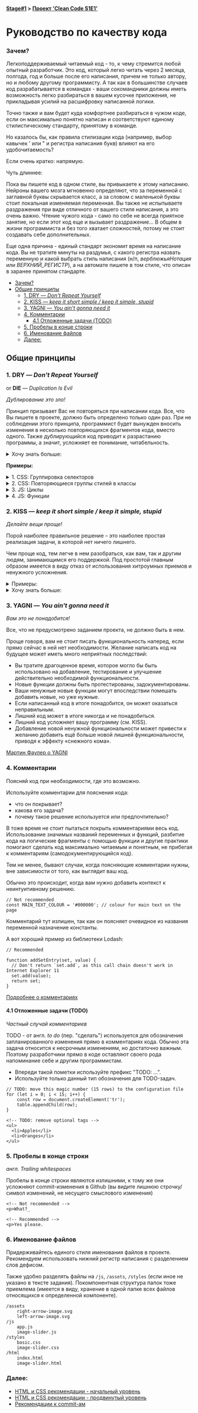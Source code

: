 #### [Stage#1](../../) > [Проект 'Clean Code S1E1'](../) 
# Руководство по качеству кода

### Зачем?

Легкоподдерживаемый читаемый код - то, к чему стремится любой опытный разработчик. Это код, который легко читать через 2 месяца, полгода, год и больше после его написания, причем не только автору, но и любому другому программисту. А так как в большинстве случаев код разрабатывается в командах - ваши сокомандники должны иметь возможность легко разбираться в вашем кусочке приложения, не прикладывая усилий на расшифровку написанной логики.

Точно также и вам будет куда комфортнее разбираться в чужом коде, если он максимально понятно написан и соответствуют единому стилистическому стандарту, принятому в команде.

Но казалось бы, как правила стилизации кода (например, выбор кавычек ' или " и регистра написания букв) влияют на его удобочитаемость?

Если очень кратко: напрямую.

Чуть длиннее:

Пока вы пишете код в одном стиле, вы привыкаете к этому написанию. Нейроны вашего мозга мгновенно определяют, что за переменной с заглавной буквы скрывается класс, а за словом с маленькой буквы стоит локальная изменяемая переменная. Вы также не испытываете раздражения при виде отличного от вашего стиля написания, а это очень важно. Чтение чужого кода - само по себе не всегда приятное занятие, но если этот код еще и вызывает раздражение... В общем в жизни программиста и без того хватает сложностей, потому не стоит создавать себе дополнительных.

Еще одна причина - единый стандарт экономит время на написание кода. Вы не тратите минуты на раздумья, с какого регистра назвать переменную и какой выбрать стиль написания (н/п, _верблюжьяНотация_ или _ВЕРХНИЙ\_РЕГИСТР_), а на автомате пишете в том стиле, что описан в заранее принятом стандарте.

- [Зачем?](#Зачем)
- [Общие принципы](#Общие-принципы)
  * [1. DRY — *Don't Repeat Yourself*](#_1-dry-don39t-repeat-yourself)
  * [2. KISS — _keep it short simple / keep it simple, stupid_](#_2-kiss-keep-it-short-simple-keep-it-simple-stupid)
  * [3. YAGNI — _You ain't gonna need it_](#_3-yagni-you-ain39t-gonna-need-it)
  * [4. Комментарии](#_4-Комментарии)
    + [4.1 Отложенные задачи (TODO)](#_41-Отложенные-задачи-todo)
  * [5. Пробелы в конце строки](#_5-Пробелы-в-конце-строки)
  * [6. Именование файлов](#_6-Именование-файлов)
  * [Далее:](#Далее)

## Общие принципы

### 1. DRY — *Don't Repeat Yourself*
or **DIE** — _Duplication Is Evil_


_Дублирование это зло!_

Принцип призывает Вас не повторяться при написании кода. Все, что Вы пишете в проекте, должно быть определено только один раз.
При не соблюдении этого принципа, программист будет вынужден вносить изменения в несколько повторяющихся фрагментов кода, вместо одного. Также дублирующийся код приводит к разрастанию программы, а значит, усложняет ее понимание, читабельность.

<details>
    <summary>
    Хочу знать больше:
    </summary>

**История:**
Принцип был впервые упомянут в книге  ["Программист-прагматик" Эндрю Ханта](https://ideafix.name/wp-content/uploads/stuff/book51.pdf) (1999). Однако ещё до выхода книги в свет он был широкоизвестен и повсеместно применялся. В то же время "Программист-прагматик точно определил принцип и дал ему имя.

В книге DRY описывается как:

> "Каждый фрагмент знания должен иметь единственное, однозначное,
> надежное представление в системе",

где под "фрагментом знаний" можно понимать как функциональный логически завершенный кусок кода вашего приложения или алгоритм.

</details>

**Примеры:**

<details>
	<summary> 
		1. CSS: Группировка селекторов
	</summary>

```
h1 {
  color: #ff0000;
  font-family: Arial;
}
h2 {
  color: #ff0000;
  font-family: Arial;
}
h3 {
  color: #ff0000;
  font-family: Arial;
}
h4 {
  color: #ff0000;
  font-family: Arial;
}
```

С использованием группировки селекторов CSS этот же код может быть написан так:

```
h1, h2, h3, h4 {
  color: #ff0000;
  font-family: Arial;
}
```

</details>

<details>
	<summary> 
		2. CSS: Повторяющиеся группы стилей в классы
	</summary>

Если один набор CSS-свойств задает стиль нескольких элементов на странице, то такую обычно объединяют в один CSS-класс:

```
p {
    margin-botton: 10px;
    text-indent: 10px;
}

/* Re-used styles */
.quotation {
    font-family: "Helvetica";
    font-style: italic;
    text-indent: 20px;
}

.bold-text {
    font-weight: bold;
}
```

```
<section>
	<h2 class="bold-text">Жалобная книга</h2>
	<p>
	Лежит она, эта книга, в специально построенной для нее конторке на станции железной дороги. Ключ от конторки «хранится у станционного жандарма», на деле же никакого ключа не нужно, так как конторка всегда отперта. Раскрывайте книгу и читайте:
	</p>
	<p class="quotation">«Милостивый государь! Проба пера!?»<p>
	<p>Под этим нарисована рожица с длинным носом и рожками. Под рожицей написано:</p>	
	<p class="quotation">«Ты картина, я портрет, ты скотина, а я нет. Я — морда твоя».</p>
	<p>«Подъезжая к сией станцыи и глядя на природу в окно, у меня слетела шляпа. И. Ярмонкин».</p>
</section>

```

</details>

<details>
	<summary> 
		3. JS: Циклы
	</summary>

```
// non DRY code
console.log('corn');
console.log('pita');
console.log('potato');
console.log('tortilla');
```

```
// DRY code
const chips = ['corn', 'pita', 'potato', 'tortilla'];

for ( let i = 0; i < chips.length; i++) {
    console.log(chips[i]);
}
```
</details>

<details>
	<summary> 
		4. JS: Функции
	</summary>

Дублирующуюся логику удобно выносить в функции.

```
const today = new Date();
const weekday = today.toLocaleDateString('en-US', {weekday: 'long'});

// non DRY code
if (weekday === 'Sunday' || weekday === 'Saturday' ) {
    console.log(`Today is ${today} so my day plan includes: sleep, eat, rest`);
} else {
    console.log(`Today is ${today} so my day plan includes: work, work, work`);
}

// DRY code
const today = new Date();
const weekday = today.toLocaleDateString('en-US', {weekday: 'long'});

if (weekday === 'Sunday' || weekday === 'Saturday' ) {
    logDayPlan(today, 'sleep, eat, rest');
} else {
    logDayPlan(today, 'work, work, work');
}

function logDayPlan(weekday, tasks) {
    console.log(`Today is ${weekday} so my day plan includes: ${tasks}`);
}
	
```
</details>

### 2. KISS — _keep it short simple / keep it simple, stupid_

_Делайте вещи проще!_

Порой наиболее правильное решение – это наиболее простая реализация задачи, в которой нет ничего лишнего.

Чем проще код, тем легче в нем разобраться, как вам, так и другим людям, занимающимся его поддержкой. Под простотой главным образом имеется в виду отказ от использования хитроумных приемов и ненужного усложнения.


<details>
    <summary>Примеры:</summary>

В качестве примера нарушения этого принципа можно назвать написание отдельной функции только лишь для осуществления операции сложения или использование побитового оператора (right shift >> 1) для деления целых чисел на 2.

`(4 >> 1) === (4 / 2)` 

Последнее, может оказаться более эффективным для некоторых программных компиляторов, чем обычное деление / 2, но при этом очень сильно снижается понятность кода.

> Важное примечание: Для JS движков эффективность операции сдвига нивелируется дорогостоящим приведением к целочисленному - [тут подробнее](https://thefullsnack.com/en/bitwise-javascript-fast.html).

Применяя такой подход, вы осуществляете clever coding («заумный» кодинг) и over-optimization (чрезмерную оптимизацию).
И то, и другое в долгосрочной перспективе будет делать ваш код все менее и менее понятным как другим разработчикам, так и вам самим, ведь возможно вам придётся разбираться с этим кодом снова через месяц, два, год.

</details>

<details>
    <summary>Хочу знать больше:</summary>

**История:** 

Принцип проектирования, принятый в военно-морских силах США в 1960. Принцип KISS утверждает, что большинство систем работают лучше всего, если они остаются простыми, а не усложняются. Поэтому в области проектирования простота должна быть одной из ключевых целей, и следует избегать ненужной сложности. Фраза ассоциировалась с авиаконструктором Кларенсом Джонсоном (1910—1990). В 1970-х гг. широко использовался термин «KISS-принцип» (англ. KISS principle). Вариации на фразу включают «англ. Keep it Simple, Silly», «keep it short and simple», «keep it simple and straightforward» и «keep it small and simple».

[Еще больше на Википедии](https://ru.wikipedia.org/wiki/KISS_(%D0%BF%D1%80%D0%B8%D0%BD%D1%86%D0%B8%D0%BF))

</details>

### 3. YAGNI — _You ain't gonna need it_

_Вам это не понадобится!_

Все, что не предусмотрено заданием проекта, не должно быть в нем.

Проще говоря, вам не стоит писать функциональность наперед, если прямо сейчас в ней нет необходимости. Желание написать код на будущее может иметь много неприятных последствий: 

- Вы тратите драгоценное время, которое могло бы быть использовано на добавление, тестирование и улучшение действительно необходимой функциональности.
- Новые функции должны быть протестированы, задокументированы.
- Ваши ненужные новые функции могут впоследствии помешать добавить новые, но уже нужные.
- Если написанный код в итоге понадобится, он может оказаться неправильным. 
- Лишний код может в итоге никогда и не понадобиться.
- Лишний код усложняет вашу программу (см. KISS).
- Добавление новой ненужной функциональности может привести к желанию добавить ещё больше новой лишней функциональности, приводя к эффекту «снежного кома».

[Мартин Фаулер о YAGNI](https://martinfowler.com/bliki/Yagni.html)

### 4. Комментарии

Поясняй код при необходимости, где это возможно.

Используйте комментарии для пояснения кода:

- что он покрывает?
- какова его задача?
- почему такое решение используется или предпочтительно?

В тоже время не стоит пытаться покрыть комментариями весь код. Использование значимых названий переменных и функций, разбитие кода на логические фрагменты с помощью функции и другие практики помогают сделать код максимально читаемым и понятным, не прибегая к комментариям (самодокументирующийся код). 

Тем не менее, бывают случаи, когда поясняющие комментарии нужны, вне зависимости от того, как выглядит ваш код.

Обычно это происходит, когда вам нужно добавить контекст к неинтуитивному решению.


```
// Not recommended
const MAIN_TEXT_COLOUR = '#000000'; // colour for main text on the page
```
Комментарий тут излишен, так как он поясняет очевидное из названия переменной назначение константы.

А вот хороший пример из библиотеки Lodash:

```
// Recommended

function addSetEntry(set, value) {   
  // Don't return `set.add`, as this call chain doesn't work in Internet Explorer 11
  set.add(value);    
  return set;  
}

```
[Подробнее о комментариях](https://learn.javascript.ru/comments)

#### 4.1 Отложенные задачи (TODO)
_Частный случай комментариев_

TODO - от англ. *to do* (пер. "сделать") используется для обозначения запланированного изменения прямо в комментариях кода. Обычно эта задача относится к несрочным изменениям, но достаточно важным. Поэтому разработчики прямо в коде оставляют своего рода напоминание себе и другим программистам.

- Впереди такой пометки используйте префикс "ТODO: ...".
- Используйте только данный тип обозначения для TODO-задач.

```
// TODO: move this magic number (15 rows) to the configuration file
for (let i = 0; i < 15; i++) {
    const row = document.createElement('tr');
    table.appendChild(row);
}
```
```
<!-- TODO: remove optional tags -->
<ul>
  <li>Apples</li>
  <li>Oranges</li>
</ul>
```


### 5. Пробелы в конце строки

*англ. Trailing whitespaces*

Пробелы в конце строки являются излишними, к тому же они усложняют commit-изменения в Github (вы видите лишнюю строчку/символ изменений, не несущего смыслового изменения)

```
<!-- Not recommended -->
<p>What?_

<!-- Recommended -->
<p>Yes please. 
```

### 6. Именование файлов

Придерживайтесь единого стиля именования файлов в проекте.
Рекомендуем использовать нижний регистр написания с разделением слов дефисом.

Также удобно разделять файлы на `/js`, `/assets`, `/styles` (если иное не указано в тексте задания). Покомпонентная структура папок тоже приемлема (имеется в виду, хранение в одной папке всех файлов относящихся к определенной компоненте). 

```
/assets
	right-arrow-image.svg
	left-arrow-image.svg
/js
	app.js
	image-slider.js
/styles
	basic.css
	image-slider.css
/html	
	index.html
	image-slider.html
``` 

### Далее:
- [HTML и CSS рекомендации - начальный уровень](html-and-css.md)
- [HTML и CSS рекомендации - продвинутый уровень](html-and-css-extended.md)
- [Рекомендации к commit-ам](commits.md)
<!-- - [JavaScript рекомендации](./javascript.md)
- [Автоматизируй это](./automation.md) -->
